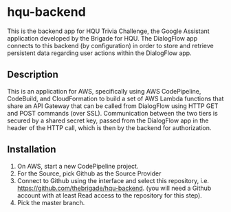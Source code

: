 # hqu-backend

This is the backend app for HQU Trivia Challenge, the Google Assistant application developed by the Brigade for HQU. The DialogFlow app connects to this backend (by configuration) in order to store and retrieve persistent data regarding user actions within the DialogFlow app.

## Description

This is an application for AWS, specifically using AWS CodePipeline, CodeBuild, and CloudFormation to build a set of AWS Lambda functions that share an API Gateway that can be called from DialogFlow using HTTP GET and POST commands (over SSL). Communication between the two tiers is secured by a shared secret key, passed from the DialogFlow app in the header of the HTTP call, which is then by the backend for authorization.

## Installation

1. On AWS, start a new CodePipeline project.
2. For the Source, pick Github as the Source Provider
3. Connect to Github using the interface and select this repository, i.e. https://github.com/thebrigade/hqu-backend. (you will need a Github account with at least Read access to the repository for this step).
4. Pick the master branch.
